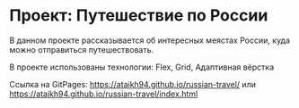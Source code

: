 # Проект: Путешествие по России

В данном проекте рассказывается об интересных меястах России, куда можно отправиться путешествовать.

В проекте использованы технологии:
Flex, Grid, Адаптивная вёрстка

Ссылка на GitPages: https://ataikh94.github.io/russian-travel/
или https://ataikh94.github.io/russian-travel/index.html
